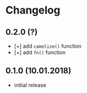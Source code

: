 # Changelog


## 0.2.0 (?)

- [+] add `camelize()` function
- [+] add `fn()` function


## 0.1.0 (10.01.2018)

- initial release
